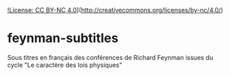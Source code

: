 [!License: CC BY-NC 4.0](https://img.shields.io/badge/License-CC%20BY--NC%204.0-lightgrey.svg)](http://creativecommons.org/licenses/by-nc/4.0/)

# feynman-subtitles
Sous titres en français des conférences de Richard Feynman issues du cycle "Le caractère des lois physiques"
